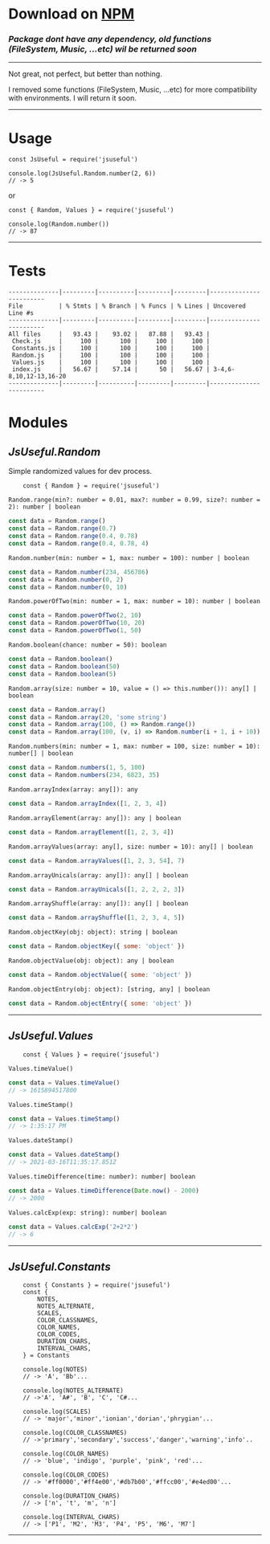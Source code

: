 # Download on [NPM](https://www.npmjs.com/package/jsuseful)

### _Package dont have any dependency, old functions (FileSystem, Music, ...etc) wil be returned soon_

---

Not great, not perfect, but better than nothing.

I removed some functions (FileSystem, Music, ...etc) for more compatibility with environments. I will return it soon.

---

# Usage

    const JsUseful = require('jsuseful')

    console.log(JsUseful.Random.number(2, 6))
    // -> 5

or

    const { Random, Values } = require('jsuseful')

    console.log(Random.number())
    // -> 87

---

# Tests

```
--------------|---------|----------|---------|---------|------------------------
File          | % Stmts | % Branch | % Funcs | % Lines | Uncovered Line #s
--------------|---------|----------|---------|---------|------------------------
All files     |   93.43 |    93.02 |   87.88 |   93.43 |
 Check.js     |     100 |      100 |     100 |     100 |
 Constants.js |     100 |      100 |     100 |     100 |
 Random.js    |     100 |      100 |     100 |     100 |
 Values.js    |     100 |      100 |     100 |     100 |
 index.js     |   56.67 |    57.14 |      50 |   56.67 | 3-4,6-8,10,12-13,16-20
--------------|---------|----------|---------|---------|------------------------

```

# Modules

## _JsUseful.Random_

Simple randomized values for dev process.

        const { Random } = require('jsuseful')

`Random.range(min?: number = 0.01, max?: number = 0.99, size?: number = 2): number | boolean`

```javascript
const data = Random.range()
const data = Random.range(0.7)
const data = Random.range(0.4, 0.78)
const data = Random.range(0.4, 0.78, 4)
```

`Random.number(min: number = 1, max: number = 100): number | boolean`

```javascript
const data = Random.number(234, 456786)
const data = Random.number(0, 2)
const data = Random.number(0, 10)
```

`Random.powerOfTwo(min: number = 1, max: number = 10): number | boolean`

```javascript
const data = Random.powerOfTwo(2, 10)
const data = Random.powerOfTwo(10, 20)
const data = Random.powerOfTwo(1, 50)
```

`Random.boolean(chance: number = 50): boolean`

```javascript
const data = Random.boolean()
const data = Random.boolean(50)
const data = Random.boolean(5)
```

`Random.array(size: number = 10, value = () => this.number()): any[] | boolean`

```javascript
const data = Random.array()
const data = Random.array(20, 'some string')
const data = Random.array(100, () => Random.range())
const data = Random.array(100, (v, i) => Random.number(i + 1, i + 10))
```

`Random.numbers(min: number = 1, max: number = 100, size: number = 10): number[] | boolean`

```javascript
const data = Random.numbers(1, 5, 100)
const data = Random.numbers(234, 6823, 35)
```

`Random.arrayIndex(array: any[]): any`

```javascript
const data = Random.arrayIndex([1, 2, 3, 4])
```

`Random.arrayElement(array: any[]): any | boolean`

```javascript
const data = Random.arrayElement([1, 2, 3, 4])
```

`Random.arrayValues(array: any[], size: number = 10): any[] | boolean`

```javascript
const data = Random.arrayValues([1, 2, 3, 54], 7)
```

`Random.arrayUnicals(array: any[]): any[] | boolean`

```javascript
const data = Random.arrayUnicals([1, 2, 2, 2, 3])
```

`Random.arrayShuffle(array: any[]): any[] | boolean`

```javascript
const data = Random.arrayShuffle([1, 2, 3, 4, 5])
```

`Random.objectKey(obj: object): string | boolean`

```javascript
const data = Random.objectKey({ some: 'object' })
```

`Random.objectValue(obj: object): any | boolean`

```javascript
const data = Random.objectValue({ some: 'object' })
```

`Random.objectEntry(obj: object): [string, any] | boolean`

```javascript
const data = Random.objectEntry({ some: 'object' })
```

---

## _JsUseful.Values_

        const { Values } = require('jsuseful')

`Values.timeValue()`

```javascript
const data = Values.timeValue()
// -> 1615894517800
```

`Values.timeStamp()`

```javascript
const data = Values.timeStamp()
// -> 1:35:17 PM
```

`Values.dateStamp()`

```javascript
const data = Values.dateStamp()
// -> 2021-03-16T11:35:17.851Z
```

`Values.timeDifference(time: number): number| boolean`

```javascript
const data = Values.timeDifference(Date.now() - 2000)
// -> 2000
```

`Values.calcExp(exp: string): number| boolean`

```javascript
const data = Values.calcExp('2+2*2')
// -> 6
```

---

## _JsUseful.Constants_

        const { Constants } = require('jsuseful')
        const {
            NOTES,
            NOTES_ALTERNATE,
            SCALES,
            COLOR_CLASSNAMES,
            COLOR_NAMES,
            COLOR_CODES,
            DURATION_CHARS,
            INTERVAL_CHARS,
        } = Constants

        console.log(NOTES)
        // -> 'A', 'Bb'...

        console.log(NOTES_ALTERNATE)
        // ->'A', 'A#', 'B', 'C', 'C#...

        console.log(SCALES)
        // -> 'major','minor','ionian','dorian','phrygian'...

        console.log(COLOR_CLASSNAMES)
        // ->'primary','secondary','success','danger','warning','info'..

        console.log(COLOR_NAMES)
        // -> 'blue', 'indigo', 'purple', 'pink', 'red'...

        console.log(COLOR_CODES)
        // -> '#ff0000','#ff4e00','#db7b00','#ffcc00','#e4ed00'...

        console.log(DURATION_CHARS)
        // -> ['n', 't', 'm', 'n']

        console.log(INTERVAL_CHARS)
        // -> ['P1', 'M2', 'M3', 'P4', 'P5', 'M6', 'M7']

---
